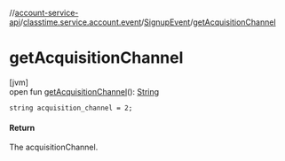 //[account-service-api](../../../index.md)/[classtime.service.account.event](../index.md)/[SignupEvent](index.md)/[getAcquisitionChannel](get-acquisition-channel.md)

# getAcquisitionChannel

[jvm]\
open fun [getAcquisitionChannel](get-acquisition-channel.md)(): [String](https://docs.oracle.com/javase/8/docs/api/java/lang/String.html)

`string acquisition_channel = 2;`

#### Return

The acquisitionChannel.
